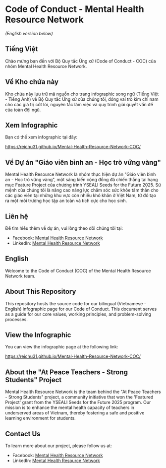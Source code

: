# Code of Conduct - Mental Health Resource Network
*(English version below)*

## Tiếng Việt
Chào mừng bạn đến với Bộ Quy tắc Ứng xử (Code of Conduct - COC) của nhóm Mental Health Resource Network.

## Về Kho chứa này
Kho chứa này lưu trữ mã nguồn cho trang infographic song ngữ (Tiếng Việt - Tiếng Anh) về Bộ Quy tắc Ứng xử của chúng tôi, đóng vai trò kim chỉ nam cho các giá trị cốt lõi, nguyên tắc làm việc và quy trình giải quyết vấn đề của toàn đội ngũ.

## Xem Infographic
Bạn có thể xem infographic tại đây:

https://reichu31.github.io/Mental-Health-Resource-Network-COC/

## Về Dự án "Giáo viên bình an - Học trò vững vàng"
Mental Health Resource Network là nhóm thực hiện dự án "Giáo viên bình an - Học trò vững vàng", một sáng kiến cộng đồng đã chiến thắng tại hạng mục Feature Project của chương trình YSEALI Seeds for the Future 2025. Sứ mệnh của chúng tôi là nâng cao năng lực chăm sóc sức khỏe tâm thần cho các giáo viên tại những khu vực còn nhiều khó khăn ở Việt Nam, từ đó tạo ra một môi trường học tập an toàn và tích cực cho học sinh.

## Liên hệ
Để tìm hiểu thêm về dự án, vui lòng theo dõi chúng tôi tại:

- Facebook: [Mental Health Resource Network](https://www.facebook.com/mentalhealthresourcenetwork)
- LinkedIn: [Mental Health Resource Network](https://www.linkedin.com/company/mental-health-resource-network)

## English
Welcome to the Code of Conduct (COC) of the Mental Health Resource Network team.

## About This Repository
This repository hosts the source code for our bilingual (Vietnamese - English) infographic page for our Code of Conduct. This document serves as a guide for our core values, working principles, and problem-solving processes.

## View the Infographic
You can view the infographic page at the following link:

https://reichu31.github.io/Mental-Health-Resource-Network-COC/

## About the "At Peace Teachers - Strong Students" Project
Mental Health Resource Network is the team behind the "At Peace Teachers - Strong Students" project, a community initiative that won the 'Featured Project' grant from the YSEALI Seeds for the Future 2025 program. Our mission is to enhance the mental health capacity of teachers in underserved areas of Vietnam, thereby fostering a safe and positive learning environment for students.

## Contact Us
To learn more about our project, please follow us at:

- Facebook: [Mental Health Resource Network](https://www.facebook.com/mentalhealthresourcenetwork)
- LinkedIn: [Mental Health Resource Network](https://www.linkedin.com/company/mental-health-resource-network)
